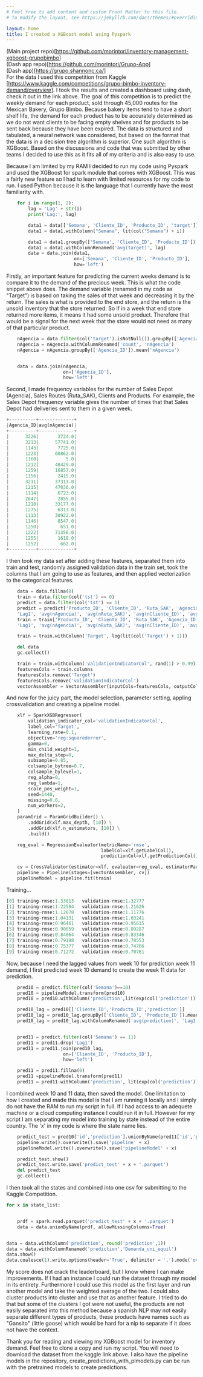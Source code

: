 ```yaml
---
# Feel free to add content and custom Front Matter to this file.
# To modify the layout, see https://jekyllrb.com/docs/themes/#overriding-theme-defaults

layout: home
title: I created a XGBoost model using Pyspark
---
```

(Main project repo)[https://github.com/morintori/inventory-management-xgboost-grupobimbo] <br/>
(Dash app repo)[https://github.com/morintori/Grupo-App] <br/>
(Dash app)[https://grupo.shannonc.ca/] <br/>
For the data I used this competition from Kaggle [https://www.kaggle.com/competitions/grupo-bimbo-inventory-demand/overview].
I took the results and created a dashboard using dash, check it out in the link above.
The goal of this competition is to predict the weekly demand for each product, sold through 45,000 routes for the Mexican Bakery, Grupo Bimbo.
Because bakery items tend to have a short shelf life, the demand for each product has to be accurately determined as we do not want clients to be facing
empty shelves and for products to be sent back because they have been expired.
The data is structured and tabulated, a neural network was considered, but based on the format that the data is in a decision tree algorithm is superior.
One such algorithm is XGBoost. Based on the discussions and code that was submitted by other teams I decided to use this as it fits all of my criteria
and is also easy to use.

Because I am limited by my RAM I decided to run my code using Pyspark and used the XGBoost for spark module that comes with XGBoost. This was a fairly new
feature so I had to learn with limited resources for my code to run. I used Python because it is the language that I currently have the most familiarity with.

```python
    for i in range(1, 2):
        lag = 'Lag' + str(i)
        print('Lag:', lag)

        data1 = data[['Semana', 'Cliente_ID', 'Producto_ID', 'target']]
        data1 = data1.withColumn("Semana", lit(col("Semana") + i))

        data1 = data1.groupBy(['Semana', 'Cliente_ID', 'Producto_ID']).mean("target")
        data1 = data1.withColumnRenamed('avg(target)', lag)
        data = data.join(data1,
                         on=['Semana', 'Cliente_ID', 'Producto_ID'],
                         how='left')
```
Firstly, an important feature for predicting the current weeks demand is to compare it to the demand of the precious week. This is what the code snippet above does. The demand variable (renamed in my code as "Target") is based on taking the sales of that week and decreasing it by the return. The sales is what is provided to the end store, and the return is the unsold inventory that the store returned. So if in a week that end store returned more items, it means it had some unsold product. Therefore that would be a signal for the next week that the store would not need as many of that particular product.

```python
    nAgencia = data.filter(col('target').isNotNull()).groupBy(['Agencia_ID', 'Semana']).count()
    nAgencia = nAgencia.withColumnRenamed('count', 'nAgencia')
    nAgencia = nAgencia.groupBy(['Agencia_ID']).mean('nAgencia')


    data = data.join(nAgencia,
                     on=['Agencia_ID'],
                     how='left')
```
Second, I made frequency variables for the number of Sales Depot (Agencia), Sales Routes (Ruta_SAK), Clients and Products. For example, the Sales Depot frequency variable gives the number of times that that Sales Depot had deliveries sent to them in a given week.
```python
+----------+-------------+
|Agencia_ID|avg(nAgencia)|
+----------+-------------+
|      3226|       3724.0|
|      3213|      57741.0|
|      1143|       7725.0|
|      1223|      60862.0|
|      1160|          5.0|
|      1212|      48429.0|
|      1259|      16857.0|
|      1156|       2415.0|
|      3211|      37313.0|
|      1215|      47036.0|
|      1114|       6723.0|
|      2647|       2855.0|
|      1218|      33177.0|
|      1275|       6313.0|
|      1113|      30922.0|
|      1146|       8547.0|
|      1250|        651.0|
|      1222|      71356.0|
|      1255|       1618.0|
|      1252|        662.0|
+----------+-------------+
```
I then took my data set after adding these features, separated them into train and test, randomly assigned validation data in the train set, took the columns that I am going to use as features, and then applied vectorization to the categorical features.
```python
    data = data.fillna(0)
    train = data.filter(col('tst') == 0)
    predict = data.filter(col('tst') == 1)
    predict = predict['Producto_ID', 'Cliente_ID', 'Ruta_SAK', 'Agencia_ID', 'Semana', 'Canal_ID',
    'Lag1', 'avg(nAgencia)', 'avg(nRuta_SAK)', 'avg(nCliente_ID)', 'avg(nProducto_ID)', 'id']
    train = train['Producto_ID', 'Cliente_ID', 'Ruta_SAK', 'Agencia_ID', 'Semana', 'Canal_ID',
    'Lag1', 'avg(nAgencia)', 'avg(nRuta_SAK)', 'avg(nCliente_ID)', 'avg(nProducto_ID)', 'Target']

    train = train.withColumn('Target', log(lit(col('Target') + 1)))

    del data
    gc.collect()

    train = train.withColumn('validationIndicatorCol', rand(1) > 0.99)
    featuresCols = train.columns
    featuresCols.remove('Target')
    featuresCols.remove('validationIndicatorCol')
    vectorAssembler = VectorAssembler(inputCols=featuresCols, outputCol='features')
   ```
And now for the juicy part, the model selection, parameter setting, appling crossvalidation and creating a pipeline model.

```python
    xlf = SparkXGBRegressor(
        validation_indicator_col='validationIndicatorCol',
        label_col='Target',
        learning_rate=0.1,
        objective='reg:squarederror',
        gamma=0,
        min_child_weight=1,
        max_delta_step=0,
        subsample=0.85,
        colsample_bytree=0.7,
        colsample_bylevel=1,
        reg_alpha=0,
        reg_lambda=1,
        scale_pos_weight=1,
        seed=1440,
        missing=0.0,
        num_workers=2,
    )
    paramGrid = ParamGridBuilder() \
        .addGrid(xlf.max_depth, [10]) \
        .addGrid(xlf.n_estimators, [10]) \
        .build()

    reg_eval = RegressionEvaluator(metricName='rmse',
                                   labelCol=xlf.getLabelCol(),
                                   predictionCol=xlf.getPredictionCol())

    cv = CrossValidator(estimator=xlf, evaluator=reg_eval, estimatorParamMaps=paramGrid)
    pipeline = Pipeline(stages=[vectorAssembler, cv])
    pipelineModel = pipeline.fit(train)
```
Training...
```python
[0]	training-rmse:1.33813	validation-rmse:1.32777
[1]	training-rmse:1.22594	validation-rmse:1.21626
[2]	training-rmse:1.12678	validation-rmse:1.11776
[3]	training-rmse:1.04131	validation-rmse:1.03241
[4]	training-rmse:0.96461	validation-rmse:0.95615
[5]	training-rmse:0.90059	validation-rmse:0.89287
[6]	training-rmse:0.84064	validation-rmse:0.83346
[7]	training-rmse:0.79198	validation-rmse:0.78553
[8]	training-rmse:0.75377	validation-rmse:0.74766
[9]	training-rmse:0.71272	validation-rmse:0.70761
```
Now, because I need the lagged values from week 10 for prediction week 11 demand, I first predicted week 10 demand to create the week 11 data for prediction.

```python
    pred10 = predict.filter(col('Semana')==10)
    pred10 = pipelineModel.transform(pred10)
    pred10 = pred10.withColumn('prediction',lit(exp(col('prediction'))-1))

    pred10_lag = pred10[['Cliente_ID','Producto_ID','prediction']]
    pred10_lag = pred10_lag.groupBy(['Cliente_ID', 'Producto_ID']).mean("prediction")
    pred10_lag = pred10_lag.withColumnRenamed('avg(prediction)', 'Lag1')


    pred11 = predict.filter(col('Semana') == 11)
    pred11 = pred11.drop('Lag1')
    pred11 = pred11.join(pred10_lag,
                     on=['Cliente_ID', 'Producto_ID'],
                     how='left')

    pred11 = pred11.fillna(0)
    pred11 =pipelineModel.transform(pred11)
    pred11 = pred11.withColumn('prediction', lit(exp(col('prediction')) - 1))
```

I combined week 10 and 11 data, then saved the model. One limitation to how I created and made this model is that I am running it locally and I simply do not have the RAM to run my script in full. If I had access to an adequete machine or a cloud computing instance I could run it in full. However for my script I am separating my model into training by state instead of the entire country. The 'x' in my code is where the state name lies.
```python
    predict_test = pred10['id','prediction'].unionByName(pred11['id','prediction'], allowMissingColumns=True)
    pipeline.write().overwrite().save('pipeline' + x)
    pipelineModel.write().overwrite().save('pipelineModel' + x)

    predict_test.show()
    predict_test.write.save('predict_test' + x + '.parquet')
    del predict_test
    gc.collect()
```
I then took all the states and combined into one csv for submitting to the Kaggle Competition.

```python
for x in state_list:


    prdf = spark.read.parquet('predict_test' + x + '.parquet')
    data = data.unionByName(prdf, allowMissingColumns=True)


data = data.withColumn('prediction', round('prediction',1))
data = data.withColumnRenamed('prediction','Demanda_uni_equil')
data.show()
data.coalesce(1).write.options(header='True', delimiter = ',').mode('overwrite').csv('results2')
```
My score does not crack the leaderboard, but I know where I can make improvements. If I had an instance I could run the dataset through my model in its entirety. Furthermore I could use this model as the first layer and run another model and take the weighted average of the two. I could also cluster products into cluster and use that as another feature. I tried to do that but some of the clusters I got were not useful, the products are not easily separated into this method because a spanish NLP may not easily separate different types of products, these products have names such as "Gansito" (little goose) which would be hard for a nlp to separate if it does not have the context. 

Thank you for reading and viewing my XGBoost model for inventory demand. Feel free to clone a copy and run my script. You will need to download the dataset from the kaggle link above. I also have the pipeline models in the repository, create_predictions_with_plmodels.py can be run with the pretrained models to create predictions.




   
